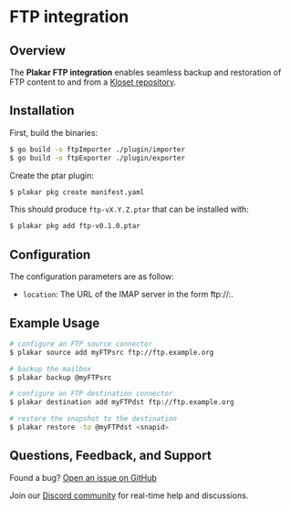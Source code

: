 # FTP integration

## Overview

The **Plakar FTP integration** enables seamless backup and restoration of FTP content to and from a [Kloset repository](/posts/2025-04-29/kloset-the-immutable-data-store/).

## Installation

First, build the binaries:

```bash
$ go build -o ftpImporter ./plugin/importer
$ go build -o ftpExporter ./plugin/exporter
```

Create the ptar plugin:

```bash
$ plakar pkg create manifest.yaml
```

This should produce `ftp-vX.Y.Z.ptar` that can be installed with:

```bash
$ plakar pkg add ftp-v0.1.0.ptar
```

## Configuration

The configuration parameters are as follow:

- `location`: The URL of the IMAP server in the form ftp://<host>:<port>.

## Example Usage

```bash
# configure an FTP source connector
$ plakar source add myFTPsrc ftp://ftp.example.org

# backup the mailbox
$ plakar backup @myFTPsrc

# configure an FTP destination connector
$ plakar destination add myFTPdst ftp://ftp.example.org

# restore the snapshot to the destination
$ plakar restore -to @myFTPdst <snapid>
```

## Questions, Feedback, and Support

Found a bug? [Open an issue on GitHub](https://github.com/PlakarKorp/plakar/issues/new?title=Bug%20report%20on%20Filesystem%20integration&body=Please%20provide%20a%20detailed%20description%20of%20the%20issue.%0A%0A**Plakar%20version**)

Join our [Discord community](https://discord.gg/uuegtnF2Q5) for real-time help and discussions.
